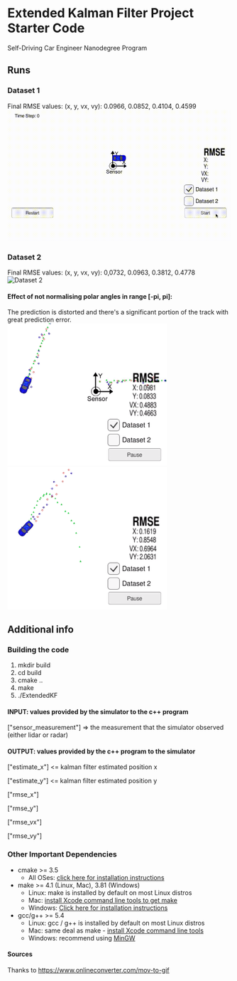 # Extended Kalman Filter Project Starter Code
Self-Driving Car Engineer Nanodegree Program

## Runs
### Dataset 1
Final RMSE values: (x, y, vx, vy): 0.0966, 0.0852, 0.4104, 0.4599
![Dataset 1](samples/Dataset1.gif)
### Dataset 2
Final RMSE values: (x, y, vx, vy): 0,0732, 0.0963, 0.3812, 0.4778
![Dataset 2](samples/Dataset2.gif)

#### Effect of not normalising polar angles in range [-pi, pi]:
The prediction is distorted and there's a significant portion of the track with great prediction error.
![Pre noise](samples/Dataset1Noise1.png)![Post noise](samples/Dataset1Noise2.png)

## Additional info
### Building the code
1. mkdir build
2. cd build
3. cmake ..
4. make
5. ./ExtendedKF

#### INPUT: values provided by the simulator to the c++ program

["sensor_measurement"] => the measurement that the simulator observed (either lidar or radar)

#### OUTPUT: values provided by the c++ program to the simulator

["estimate_x"] <= kalman filter estimated position x

["estimate_y"] <= kalman filter estimated position y

["rmse_x"]

["rmse_y"]

["rmse_vx"]

["rmse_vy"]

### Other Important Dependencies

* cmake >= 3.5
  * All OSes: [click here for installation instructions](https://cmake.org/install/)
* make >= 4.1 (Linux, Mac), 3.81 (Windows)
  * Linux: make is installed by default on most Linux distros
  * Mac: [install Xcode command line tools to get make](https://developer.apple.com/xcode/features/)
  * Windows: [Click here for installation instructions](http://gnuwin32.sourceforge.net/packages/make.htm)
* gcc/g++ >= 5.4
  * Linux: gcc / g++ is installed by default on most Linux distros
  * Mac: same deal as make - [install Xcode command line tools](https://developer.apple.com/xcode/features/)
  * Windows: recommend using [MinGW](http://www.mingw.org/)
  
#### Sources
Thanks to https://www.onlineconverter.com/mov-to-gif